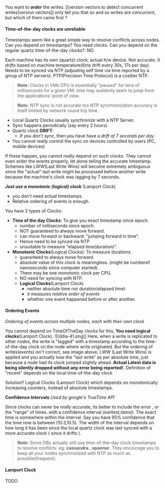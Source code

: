 
You want to **_order_** the writes. 
[[version vectors to detect concurrent writes|version vectors]] only tell you that so and so writes are _concurrent_, but which of them came first ?

#### Time-of-the-day clocks are unreliable
Timestamps seem like a great simple way to resolve conflicts across nodes. Can you depend on timestamps? You need clocks. Can you depend on the regular quartz time-of-the-day clocks?: NO

Each machine has its own (quartz) clock, actual h/w device. Not accurate. It _drifts_ based on machine temperature(6ms drift every 30s, 17s per day). Needs to be synced via NTP (adjusting self time via time reported by a group of NTP servers). PTP(Precision Time Protocol) is a costlier NTP.
> **Note**: Clocks in VMs
> CPU is essentially "paused" for tens of milliseconds for a given VM. time may suddenly seem to _jump_ from the applications' point of view.

> **Note**: NTP sync is not accurate too
> NTP synchronization accuracy is itself limited by network round trip time.
- Local Quartz Clocks usually _synchronize_ with a NTP Server.
- Sync happens periodically (say every 2 hours)
- Quartz clock **DRIFT**: 
	- If you don't sync, then you have have a _drift of 7 seconds per day_.
- You cannot really control the sync on devices controlled by users (PC, mobile devices)

If these happen, you cannot really depend on such clocks. They cannot even order the events properly, let alone telling the accurate timestamp. Schemes like LWW(Last Write Wins) will become extremely ambiguous since the "actual" last write might be processed before another write because the machine's clock was lagging by 7 seconds.

_**Just use a monotonic (logical) clock**_ (Lamport Clock)
- you don't need actual timestamps.
- Relative ordering of events is enough.

You have 2 types of Clocks:
- **Time of the day Clocks**: To give you exact timestamp since epoch.
	- number of milliseconds since epoch.
	- NOT guaranteed to always move forward.
	- can move forward or backward. "jumping forward in time".
	- Hence need to be synced via NTP
	- unsuitable to measure "elapsed time(duration)".
- **Monotonic Clocks**(Logical Clocks): To measure durations.
	- guaranteed to always move forward.
	- absolute value of this clock is meaningless. (might be numberof nanoseconds since computer started).
	- There may be one monotonic clock per CPU.
	- NO need for syncing with NTP.
	- **Logical Clocks**(Lamport Clock)
		- neither absolute time nor duration(elapsed time)
		- _it measures relative order of events_
		- whether one event happened before or after another.


#### Ordering Events
_Ordering of events across multiple nodes, each with their own clock_

You cannot depend on TimeOfTheDay clocks for this, **You need logical clocks**(Lamport Clock).
![[ddia-41.png]]
Here, when a write is replicated to other nodes, the write is "tagged" with a timestamp according to the time-of-the-day clock on the node where write originated. But the ordering of writes(events) isn't correct, see image above. LWW (Last Write Wins) is applied and you actually lose the "last write" as per absolute time, just because a node had its clock jumped slightly ahead. **Actual Latest data is being silently dropped without any error being reported!**. Definition of "recent" depends on the local time-of-the-day clock 

Solution? Logical Clocks (Lamport Clock) which depends on monotonically increasing counters, instead of absolute timestamps.

**Confidence Intervals**
_Used by google's TrueTime API_

Since clocks can never be _really_ accurate, its better to include the error , or the "range" of times..with a confidence interval _(earliest,latest)_. The exact time is somewhere within the interval.
Say you have 95% confidence that the time now is between (10.3,10.5).
The width of the interval depends on how long it has been since the local quartz clock was last synced with a more accurate clock ( since it drifts ).


>**Note**: Some DBs actually still use time-of-the-day clock timestamps to resolve conflicts: eg: **cassandra**., **spanner**.  They encourage you to keep all your nodes synchronized with NTP as much as possible(frequent).


#### Lamport Clock
TODO